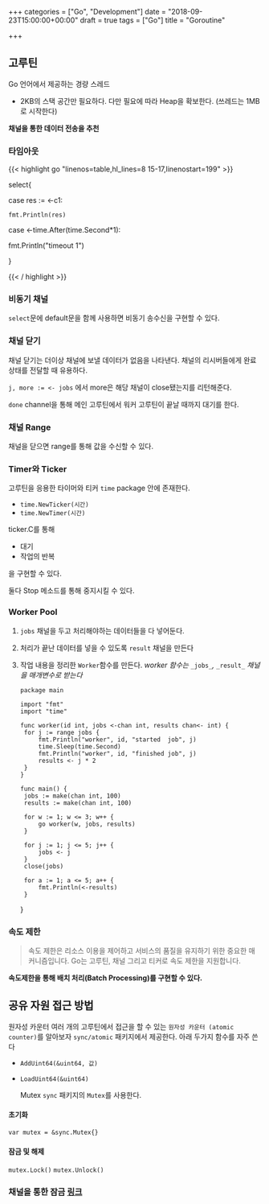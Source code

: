 +++
categories = ["Go", "Development"]
date = "2018-09-23T15:00:00+00:00"
draft = true
tags = ["Go"]
title = "Goroutine"

+++
## 고루틴

Go 언어에서 제공하는 경량 스레드

* 2KB의 스택 공간만 필요하다. 다만 필요에 따라 Heap을 확보한다. (쓰레드는 1MB로 시작한다)

**채널을 통한 데이터 전송을 추천**

### 타임아웃

{{< highlight go "linenos=table,hl_lines=8 15-17,linenostart=199" >}}  

select{

case res := <-c1:

	fmt.Println(res)

case <-time.After(time.Second*1):

fmt.Println("timeout 1")

}

{{< / highlight >}}  

### 비동기 채널

`select`문에 default문을 함께 사용하면 비동기 송수신을 구현할 수 있다.

### 채널 닫기

채널 닫기는 더이상 채널에 보낼 데이터가 없음을 나타낸다. 채널의 리시버들에게 완료 상태를 전달할 때 유용하다.

`j, more := <- jobs` 에서 more은 해당 채널이 close됐는지를 리턴해준다.

`done` channel을 통해 메인 고루틴에서 워커 고루틴이 끝날 때까지 대기를 한다.

### 채널 Range

채널을 닫으면 range를 통해 값을 수신할 수 있다.

### Timer와 Ticker

고루틴을 응용한 타이머와 티커 `time` package 안에 존재한다.

* `time.NewTicker(시간)`
* `time.NewTimer(시간)`

ticker.C를 통해

* 대기
* 작업의 반복

을 구현할 수 있다.

둘다 Stop 메소드를 통해 중지시킬 수 있다.

### Worker Pool

1. `jobs` 채널을 두고 처리해야하는 데이터들을 다 넣어둔다.
2. 처리가 끝난 데이터를 넣을 수 있도록 `result` 채널을 만든다
3. 작업 내용을 정리한 `Worker`함수를 만든다.  _worker 함수는_ `_jobs_`_,_ `_result_` _채널을 매개변수로 받는다_

       package main
       
       import "fmt"
       import "time"
       
       func worker(id int, jobs <-chan int, results chan<- int) {
       	for j := range jobs {
       		fmt.Println("worker", id, "started  job", j)
       		time.Sleep(time.Second)
       		fmt.Println("worker", id, "finished job", j)
       		results <- j * 2
       	}
       }
       
       func main() {
        jobs := make(chan int, 100)
        results := make(chan int, 100)
       
        for w := 1; w <= 3; w++ {
        	go worker(w, jobs, results)
        }
        
        for j := 1; j <= 5; j++ {
        	jobs <- j
        }
        close(jobs)
        
        for a := 1; a <= 5; a++ {
        	fmt.Println(<-results)
        }

   }

### 속도 제한

> 속도 제한은 리소스 이용을 제어하고 서비스의 품질을 유지하기 위한 중요한 매커니즘입니다. Go는 고루틴, 채널 그리고 티커로 속도 제한을 지원합니다.

**속도제한을 통해 배치 처리(Batch Processing)를 구현할 수 있다.**

## 공유 자원 접근 방법

원자성 카운터 여러 개의 고루틴에서 접근을 할 수 있는 `원자성 카운터 (atomic counter)`를 알아보자 `sync/atomic` 패키지에서 제공한다. 아래 두가지 함수를 자주 쓴다

* `AddUint64(&uint64, 값)`
* `LoadUint64(&uint64)`

  Mutex `sync` 패키지의 `Mutex`를 사용한다.

#### 초기화

`var mutex = &sync.Mutex{}`

#### 잠금 및 해제

`mutex.Lock()` `mutex.Unlock()`

### 채널을 통한 잠금 [링크](https://mingrammer.com/gobyexample/stateful-goroutines/)
